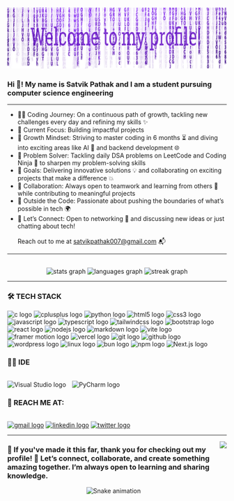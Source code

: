 <br clear="both">

<div align="center">
  <img height="140" src="https://raw.githubusercontent.com/satvikpathak/satvikpathak/refs/heads/main/header.png"  />
</div>



<h3 align="left">Hi 👋! My name is Satvik Pathak and I am a student pursuing computer science engineering</h3>
<hr>

<ul>
  <li>👨‍💻 Coding Journey: On a continuous path of growth, tackling new challenges every day and refining my skills ✨</li>
  <li>🚀 Current Focus: Building impactful projects</li>
  <li>🌱 Growth Mindset: Striving to master coding in 6 months ⏳ and diving into exciting areas like AI 🤖 and backend development 🌐</li>
  <li>🧠 Problem Solver: Tackling daily DSA problems on LeetCode and Coding Ninja 📝 to sharpen my problem-solving skills</li>
  <li>🎯 Goals: Delivering innovative solutions 💡 and collaborating on exciting projects that make a difference 💥</li>
  <li>🤝 Collaboration: Always open to teamwork and learning from others 🤗 while contributing to meaningful projects</li>
  <li>🎉 Outside the Code: Passionate about pushing the boundaries of what’s possible in tech 🌍</li>
  <li>📩 Let’s Connect: Open to networking 🤝 and discussing new ideas or just chatting about tech!</li>
  <br>
  Reach out to me at <a href="mailto:satvikpathak007@gmail.com">satvikpathak007@gmail.com</a> 📬
</ul>



<hr>
<br clear="both">

<div align="center">
  <img src="https://github-readme-stats.vercel.app/api?username=satvikpathak&hide_title=false&hide_rank=false&show_icons=true&include_all_commits=true&count_private=true&disable_animations=false&theme=tokyonight&locale=en&hide_border=false&v=85" height="150" alt="stats graph"  />
  <img src="https://github-readme-stats.vercel.app/api/top-langs?username=satvikpathak&locale=en&hide_title=false&layout=compact&card_width=320&langs_count=10&theme=tokyonight&hide_border=false&v89" height="150" alt="languages graph"  />
  <img src="https://streak-stats.demolab.com?user=satvikpathak&locale=en&mode=daily&theme=tokyonight&hide_border=false&border_radius=5&v=2" height="150" alt="streak graph"  />
</div>
<hr>


<h3 align="left">🛠️ TECH STACK</h3>



<div align="left">
  <img src="https://img.shields.io/badge/C-00599C?style=for-the-badge&logo=c&logoColor=white" height="30" alt="c logo"  />

  <img src="https://img.shields.io/badge/C++-00599C?logo=cplusplus&logoColor=white&style=for-the-badge" height="30" alt="cplusplus logo"  />

  <img src="https://img.shields.io/badge/Python-3776AB?style=for-the-badge&logo=python&logoColor=white" height="30" alt="python logo" />

  <img src="https://img.shields.io/badge/HTML5-E34F26?logo=html5&logoColor=white&style=for-the-badge" height="30" alt="html5 logo"  />

  <img src="https://img.shields.io/badge/CSS3-1572B6?logo=css3&logoColor=white&style=for-the-badge" height="30" alt="css3 logo"  />

  <img src="https://img.shields.io/badge/JavaScript-F7DF1E?logo=javascript&logoColor=black&style=for-the-badge" height="30" alt="javascript logo"  />

  <img src="https://img.shields.io/badge/TypeScript-3178C6?style=for-the-badge&logo=typescript&logoColor=white" height="30" alt="typescript logo" />

  <img src="https://img.shields.io/badge/Tailwind CSS-06B6D4?logo=tailwindcss&logoColor=black&style=for-the-badge" height="30" alt="tailwindcss logo"  />

  <img src="https://img.shields.io/badge/Bootstrap-7952B3?logo=bootstrap&logoColor=white&style=for-the-badge" height="30" alt="bootstrap logo"  />

  <img src="https://img.shields.io/badge/React-61DAFB?logo=react&logoColor=black&style=for-the-badge" height="30" alt="react logo"  />

  <img src="https://img.shields.io/badge/Node.js-339933?logo=nodedotjs&logoColor=white&style=for-the-badge" height="30" alt="nodejs logo"  />

  <img src="https://img.shields.io/badge/Markdown-000000?style=for-the-badge&logo=markdown&logoColor=white" height="30" alt="markdown logo" />

  <img src="https://img.shields.io/badge/Vite-646CFF?style=for-the-badge&logo=vite&logoColor=white" height="30" alt="vite logo" />
  
  <img src="https://img.shields.io/badge/Framer%20Motion-0085FF?style=for-the-badge&logo=framer&logoColor=white" height="30" alt="framer motion logo" />

  <img src="https://img.shields.io/badge/Vercel-000000?style=for-the-badge&logo=vercel&logoColor=white" height="30" alt="vercel logo" />

  <img src="https://img.shields.io/badge/Git-F05032?logo=git&logoColor=white&style=for-the-badge" height="30" alt="git logo"  />

  <img src="https://img.shields.io/badge/GitHub-181717?logo=github&logoColor=white&style=for-the-badge" height="30" alt="github logo"  />

  <img src="https://img.shields.io/badge/WordPress-21759B?logo=wordpress&logoColor=white&style=for-the-badge" height="30" alt="wordpress logo"  />

  <img src="https://img.shields.io/badge/Linux-FCC624?logo=linux&logoColor=black&style=for-the-badge" height="30" alt="linux logo"  />
  
  <img src="https://img.shields.io/badge/Bun-000000?style=for-the-badge&logo=bun&logoColor=white" height="30" alt="bun logo" />

  <img src="https://img.shields.io/badge/npm-CB3837?style=for-the-badge&logo=npm&logoColor=white" height="30" alt="npm logo" />

  <img src="https://img.shields.io/badge/Next.js-000000?style=for-the-badge&logo=next.js&logoColor=white" height="30" alt="Next.js logo" />

</div>

<h3 align="left">👨‍💻 IDE</h3>
<br clear="both">

<div align="left">
  <img src="https://code.visualstudio.com/favicon.ico" height="30" alt="Visual Studio logo" style="margin-right: 10px;"/>
  <img src="https://resources.jetbrains.com/storage/products/pycharm/img/meta/pycharm_logo_300x300.png" height="30" alt="PyCharm logo" />
</div>

<h3 align="left">🌟 REACH ME AT:</h3>


<br clear="both">

<div align="left">
  <a href="mailto:satvikpathak007@gmail.com"><img src="https://img.shields.io/static/v1?message=Gmail&logo=gmail&label=&color=D14836&logoColor=white&labelColor=&style=for-the-badge" height="35" alt="gmail logo"  /></a>
  <a href ="https://www.linkedin.com/feed/"><img src="https://img.shields.io/static/v1?message=LinkedIn&logo=linkedin&label=&color=0077B5&logoColor=white&labelColor=&style=for-the-badge" height="35" alt="linkedin logo"  /></a>
  <a href ="https://x.com/satvikpathak007"><img src="https://img.shields.io/static/v1?message=Twitter&logo=twitter&label=&color=1DA1F2&logoColor=white&labelColor=&style=for-the-badge" height="35" alt="twitter logo"  /></a>
</div>
<hr>


<img align="right" height="150" src="https://c.tenor.com/GfSX-u7VGM4AAAAC/coding.gif"  />



<h3 align="left">🌟 If you've made it this far, thank you for checking out my profile! 💪 Let’s connect, collaborate, and create something amazing together. I’m always open to learning and sharing knowledge.</h3>


<div align="center">
<img src="https://raw.githubusercontent.com/Sutil/Sutil/2b2fad3bf54522bb30c8c170591fc68ff51b69e6/github-contribution-grid-snake2.svg" alt="Snake animation" />
</div>
